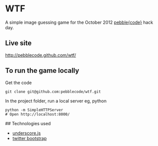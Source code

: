 # WTF

A simple image guessing game for the October 2012 [pebble{code}](http://pebblecode.com/) hack day.

## Live site

http://pebblecode.github.com/wtf/

## To run the game locally

Get the code

    git clone git@github.com:pebblecode/wtf.git

In the project folder, run a local server eg, python

    python -m SimpleHTTPServer
    # Open http://localhost:8000/

## Technologies used

* [underscore.js](http://underscorejs.org/)
* [twitter bootstrap](http://twitter.github.com/bootstrap/)